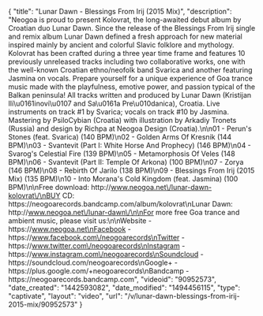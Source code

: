 {
    "title": "Lunar Dawn - Blessings From Irij (2015 Mix)",
    "description": "Neogoa is proud to present Kolovrat, the long-awaited debut album by Croatian duo Lunar Dawn. Since the release of the Blessings From Irij single and remix album Lunar Dawn defined a fresh approach for new material inspired mainly by ancient and colorful Slavic folklore and mythology. Kolovrat has been crafted during a three year time frame and features 10 previously unreleased tracks including two collaborative works, one with the well-known Croatian ethno\/neofolk band Svarica and another featuring Jasmina on vocals. Prepare yourself for a unique experience of Goa trance music made with the playfulness, emotive power, and passion typical of the Balkan peninsula! All tracks written and produced by Lunar Dawn (Kristijan Ili\u0161inovi\u0107 and Sa\u0161a Pre\u010danica), Croatia. Live instruments on track #1 by Svarica; vocals on track #10 by Jasmina. Mastering by PsiloCybian (Croatia) with illustration by Arkadiy Tronets (Russia) and design by Richpa at Neogoa Design (Croatia).\n\n01 - Perun's Stones (feat. Svarica) (140 BPM)\n02 - Golden Arms Of Kresnik (144 BPM)\n03 - Svantevit (Part I: White Horse And Prophecy) (146 BPM)\n04 - Svarog's Celestial Fire (139 BPM)\n05 - Metamorphosis Of Veles (148 BPM)\n06 - Svantevit (Part II: Temple Of Arkona) (100 BPM)\n07 - Zorya (146 BPM)\n08 - Rebirth Of Jarilo (138 BPM)\n09 - Blessings From Irij (2015 Mix) (135 BPM)\n10 - Into Morana's Cold Kingdom (feat. Jasmina) (100 BPM)\n\nFree download: http:\/\/www.neogoa.net\/lunar-dawn-kolovrat\/\nBUY CD: https:\/\/neogoarecords.bandcamp.com\/album\/kolovrat\nLunar Dawn: http:\/\/www.neogoa.net\/lunar-dawn\/\n\nFor more free Goa trance and ambient music, please visit us:\n\nWebsite - https:\/\/www.neogoa.net\nFacebook - https:\/\/www.facebook.com\/neogoarecords\nTwitter - https:\/\/www.twitter.com\/neogoarecords\nInstagram - https:\/\/www.instagram.com\/neogoarecords\nSoundcloud - https:\/\/soundcloud.com\/neogoarecords\nGoogle+ - https:\/\/plus.google.com\/+neogoarecords\nBandcamp - https:\/\/neogoarecords.bandcamp.com",
    "videoid": "90952573",
    "date_created": "1442593082",
    "date_modified": "1494456115",
    "type": "captivate",
    "layout": "video",
    "url": "\/v\/lunar-dawn-blessings-from-irij-2015-mix\/90952573"
}